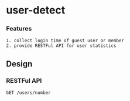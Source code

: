 # user-detect

### Features
    1. collect login time of guest user or member
    2. provide RESTFul API for user statistics

## Design
    

### RESTFul API
    GET /users/number